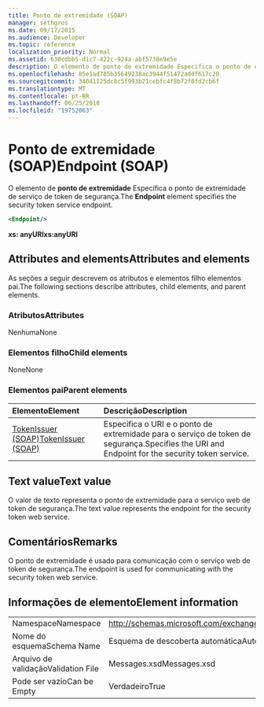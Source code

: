 ```yaml
---
title: Ponto de extremidade (SOAP)
manager: sethgros
ms.date: 09/17/2015
ms.audience: Developer
ms.topic: reference
localization_priority: Normal
ms.assetid: 630cdbb5-d1c7-422c-924a-abf5738e9e5e
description: O elemento de ponto de extremidade Especifica o ponto de extremidade de serviço de token de segurança.
ms.openlocfilehash: 85e1ad785b35649238ac3944f51472addf617c20
ms.sourcegitcommit: 34041125dc8c5f993b21cebfc4f8b72f0fd2cb6f
ms.translationtype: MT
ms.contentlocale: pt-BR
ms.lasthandoff: 06/25/2018
ms.locfileid: "19752063"
---
```

# <a name="endpoint-soap"></a><span data-ttu-id="77ca8-103">Ponto de extremidade (SOAP)</span><span class="sxs-lookup"><span data-stu-id="77ca8-103">Endpoint (SOAP)</span></span>

<span data-ttu-id="77ca8-104">O elemento de **ponto de extremidade** Especifica o ponto de extremidade de serviço de token de segurança.</span><span class="sxs-lookup"><span data-stu-id="77ca8-104">The **Endpoint** element specifies the security token service endpoint.</span></span> 
  
```XML
<Endpoint/>
```

 <span data-ttu-id="77ca8-105">**xs: anyURI**</span><span class="sxs-lookup"><span data-stu-id="77ca8-105">**xs:anyURI**</span></span>
## <a name="attributes-and-elements"></a><span data-ttu-id="77ca8-106">Attributes and elements</span><span class="sxs-lookup"><span data-stu-id="77ca8-106">Attributes and elements</span></span>

<span data-ttu-id="77ca8-107">As seções a seguir descrevem os atributos e elementos filho elementos pai.</span><span class="sxs-lookup"><span data-stu-id="77ca8-107">The following sections describe attributes, child elements, and parent elements.</span></span>
  
### <a name="attributes"></a><span data-ttu-id="77ca8-108">Atributos</span><span class="sxs-lookup"><span data-stu-id="77ca8-108">Attributes</span></span>

<span data-ttu-id="77ca8-109">Nenhuma</span><span class="sxs-lookup"><span data-stu-id="77ca8-109">None</span></span>
  
### <a name="child-elements"></a><span data-ttu-id="77ca8-110">Elementos filho</span><span class="sxs-lookup"><span data-stu-id="77ca8-110">Child elements</span></span>

<span data-ttu-id="77ca8-111">None</span><span class="sxs-lookup"><span data-stu-id="77ca8-111">None</span></span>
  
### <a name="parent-elements"></a><span data-ttu-id="77ca8-112">Elementos pai</span><span class="sxs-lookup"><span data-stu-id="77ca8-112">Parent elements</span></span>

|<span data-ttu-id="77ca8-113">**Elemento**</span><span class="sxs-lookup"><span data-stu-id="77ca8-113">**Element**</span></span>|<span data-ttu-id="77ca8-114">**Descrição**</span><span class="sxs-lookup"><span data-stu-id="77ca8-114">**Description**</span></span>|
|:-----|:-----|
|[<span data-ttu-id="77ca8-115">TokenIssuer (SOAP)</span><span class="sxs-lookup"><span data-stu-id="77ca8-115">TokenIssuer (SOAP)</span></span>](tokenissuer-soap.md) <br/> |<span data-ttu-id="77ca8-116">Especifica o URI e o ponto de extremidade para o serviço de token de segurança.</span><span class="sxs-lookup"><span data-stu-id="77ca8-116">Specifies the URI and Endpoint for the security token service.</span></span>  <br/> |
   
## <a name="text-value"></a><span data-ttu-id="77ca8-117">Text value</span><span class="sxs-lookup"><span data-stu-id="77ca8-117">Text value</span></span>

<span data-ttu-id="77ca8-118">O valor de texto representa o ponto de extremidade para o serviço web de token de segurança.</span><span class="sxs-lookup"><span data-stu-id="77ca8-118">The text value represents the endpoint for the security token web service.</span></span>
  
## <a name="remarks"></a><span data-ttu-id="77ca8-119">Comentários</span><span class="sxs-lookup"><span data-stu-id="77ca8-119">Remarks</span></span>

<span data-ttu-id="77ca8-120">O ponto de extremidade é usado para comunicação com o serviço web de token de segurança.</span><span class="sxs-lookup"><span data-stu-id="77ca8-120">The endpoint is used for communicating with the security token web service.</span></span>
  
## <a name="element-information"></a><span data-ttu-id="77ca8-121">Informações de elemento</span><span class="sxs-lookup"><span data-stu-id="77ca8-121">Element information</span></span>

|||
|:-----|:-----|
|<span data-ttu-id="77ca8-122">Namespace</span><span class="sxs-lookup"><span data-stu-id="77ca8-122">Namespace</span></span>  <br/> |http://schemas.microsoft.com/exchange/2010/Autodiscover  <br/> |
|<span data-ttu-id="77ca8-123">Nome do esquema</span><span class="sxs-lookup"><span data-stu-id="77ca8-123">Schema Name</span></span>  <br/> |<span data-ttu-id="77ca8-124">Esquema de descoberta automática</span><span class="sxs-lookup"><span data-stu-id="77ca8-124">Autodiscover schema</span></span>  <br/> |
|<span data-ttu-id="77ca8-125">Arquivo de validação</span><span class="sxs-lookup"><span data-stu-id="77ca8-125">Validation File</span></span>  <br/> |<span data-ttu-id="77ca8-126">Messages.xsd</span><span class="sxs-lookup"><span data-stu-id="77ca8-126">Messages.xsd</span></span>  <br/> |
|<span data-ttu-id="77ca8-127">Pode ser vazio</span><span class="sxs-lookup"><span data-stu-id="77ca8-127">Can be Empty</span></span>  <br/> |<span data-ttu-id="77ca8-128">Verdadeiro</span><span class="sxs-lookup"><span data-stu-id="77ca8-128">True</span></span>  <br/> |
   

